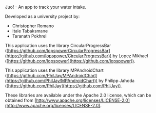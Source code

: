 Juo! - An app to track your water intake.

Developed as a university project by:

- Christopher Romano
- Itale Tabaksmane
- Taranath Pokhrel

This application uses the library CircularProgressBar
([https://github.com/lopspowerCircularProgressBar](https://github.com/lopspower/CircularProgressBar)) by Lopez Mikhael ([https://github.com/lopspower](https://github.com/lopspower)).

This application uses the library MPAndroidChart
([https://github.com/PhilJay/MPAndroidChart](https://github.com/PhilJay/MPAndroidChart)) by Philipp Jahoda ([https://github.com/PhilJay](https://github.com/PhilJay)).

These libraries are available under the Apache 2.0 license, which can be obtained from [http://www.apache.org/licenses/LICENSE-2.0](http://www.apache.org/licenses/LICENSE-2.0).
